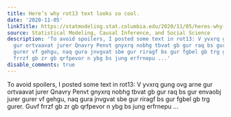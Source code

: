 ```yaml
---
title: Here’s why rot13 text looks so cool.
date: '2020-11-05'
linkTitle: https://statmodeling.stat.columbia.edu/2020/11/05/heres-why-rot13-text-looks-so-cool/
source: Statistical Modeling, Causal Inference, and Social Science
description: 'To avoid spoilers, I posted some text in rot13: V yvxrq gung ovg arne
  gur ortvaavat jurer Qnavry Penvt gnyxrq nobhg tbvat gb gur raq bs gur envaobj jurer
  gurer vf gehgu, naq gura jnvgvat sbe gur riragf bs gur fgbel gb trg gurer. Guvf
  frrzf gb zr gb qrfpevor n ybg bs jung erfrnepu ...'
disable_comments: true
---
```

To avoid spoilers, I posted some text in rot13: V yvxrq gung ovg arne gur ortvaavat jurer Qnavry Penvt gnyxrq nobhg tbvat gb gur raq bs gur envaobj jurer gurer vf gehgu, naq gura jnvgvat sbe gur riragf bs gur fgbel gb trg gurer. Guvf frrzf gb zr gb qrfpevor n ybg bs jung erfrnepu ...